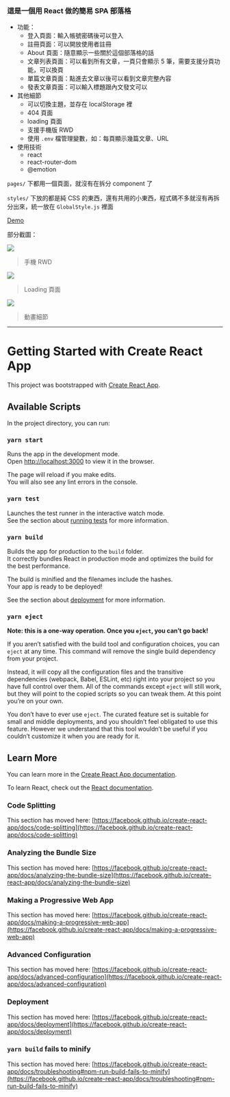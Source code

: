 ### 這是一個用 React 做的簡易 SPA 部落格

- 功能：
  - 登入頁面：輸入帳號密碼後可以登入
  - 註冊頁面：可以開放使用者註冊
  - About 頁面：隨意顯示一些關於這個部落格的話
  - 文章列表頁面：可以看到所有文章，一頁只會顯示 5 筆，需要支援分頁功能，可以換頁
  - 單篇文章頁面：點進去文章以後可以看到文章完整內容
  - 發表文章頁面：可以輸入標題跟內文發文可以
- 其他細節
  - 可以切換主題，並存在 localStorage 裡
  - 404 頁面
  - loading 頁面
  - 支援手機版 RWD
  - 使用 `.env` 檔管理變數，如：每頁顯示幾篇文章、URL
- 使用技術
  - react
  - react-router-dom
  - @emotion

`pages/` 下都用一個頁面，就沒有在拆分 component 了

`styles/` 下放的都是純 CSS 的東西，還有共用的小東西，程式碼不多就沒有再拆分出來，統一放在 `GlobalStyle.js` 裡面

[Demo](https://benben6515.github.io/react-blog/#/blog/)

部分截圖：

![](https://i.imgur.com/wRJRSkIl.png)
> 手機 RWD

![](https://i.imgur.com/AZS1NfQ.gif)
> Loading 頁面

![](https://i.imgur.com/9r4P1zi.gif)
> 動畫細節


---

# Getting Started with Create React App

This project was bootstrapped with [Create React App](https://github.com/facebook/create-react-app).

## Available Scripts

In the project directory, you can run:

### `yarn start`

Runs the app in the development mode.\
Open [http://localhost:3000](http://localhost:3000) to view it in the browser.

The page will reload if you make edits.\
You will also see any lint errors in the console.

### `yarn test`

Launches the test runner in the interactive watch mode.\
See the section about [running tests](https://facebook.github.io/create-react-app/docs/running-tests) for more information.

### `yarn build`

Builds the app for production to the `build` folder.\
It correctly bundles React in production mode and optimizes the build for the best performance.

The build is minified and the filenames include the hashes.\
Your app is ready to be deployed!

See the section about [deployment](https://facebook.github.io/create-react-app/docs/deployment) for more information.

### `yarn eject`

**Note: this is a one-way operation. Once you `eject`, you can’t go back!**

If you aren’t satisfied with the build tool and configuration choices, you can `eject` at any time. This command will remove the single build dependency from your project.

Instead, it will copy all the configuration files and the transitive dependencies (webpack, Babel, ESLint, etc) right into your project so you have full control over them. All of the commands except `eject` will still work, but they will point to the copied scripts so you can tweak them. At this point you’re on your own.

You don’t have to ever use `eject`. The curated feature set is suitable for small and middle deployments, and you shouldn’t feel obligated to use this feature. However we understand that this tool wouldn’t be useful if you couldn’t customize it when you are ready for it.

## Learn More

You can learn more in the [Create React App documentation](https://facebook.github.io/create-react-app/docs/getting-started).

To learn React, check out the [React documentation](https://reactjs.org/).

### Code Splitting

This section has moved here: [https://facebook.github.io/create-react-app/docs/code-splitting](https://facebook.github.io/create-react-app/docs/code-splitting)

### Analyzing the Bundle Size

This section has moved here: [https://facebook.github.io/create-react-app/docs/analyzing-the-bundle-size](https://facebook.github.io/create-react-app/docs/analyzing-the-bundle-size)

### Making a Progressive Web App

This section has moved here: [https://facebook.github.io/create-react-app/docs/making-a-progressive-web-app](https://facebook.github.io/create-react-app/docs/making-a-progressive-web-app)

### Advanced Configuration

This section has moved here: [https://facebook.github.io/create-react-app/docs/advanced-configuration](https://facebook.github.io/create-react-app/docs/advanced-configuration)

### Deployment

This section has moved here: [https://facebook.github.io/create-react-app/docs/deployment](https://facebook.github.io/create-react-app/docs/deployment)

### `yarn build` fails to minify

This section has moved here: [https://facebook.github.io/create-react-app/docs/troubleshooting#npm-run-build-fails-to-minify](https://facebook.github.io/create-react-app/docs/troubleshooting#npm-run-build-fails-to-minify)
